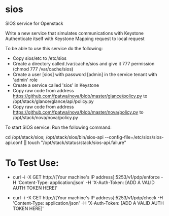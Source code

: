 sios
====

SIOS service for Openstack

Write a new service that simulates communications with Keystone 
Authenticate itself with Keystone
Mapping request to local request 

To be able to use this service do the following:
- Copy sios/etc to /etc/sios
- Create a directory called /var/cache/sios and give it 777 permission (chmod 777 /var/cache/sios)
- Create a user [sios] with password [admin] in the service tenant with 'admin' role
- Create a service called 'sios' in Keystone
- Copy raw code from address https://github.com/fpatwa/nova/blob/master/glance/policy.py to /opt/stack/glance/glance/api/policy.py 
- Copy raw code from address https://github.com/fpatwa/nova/blob/master/nova/policy.py to /opt/stack/nova/nova/policy.py

To start SIOS service:
Run the following command:

cd /opt/stack/sios; /opt/stack/sios/bin/sios-api --config-file=/etc/sios/sios-api.conf || touch "/opt/stack/status/stack/sios-api.failure"

To Test Use:
============
- curl -i -X GET http://[Your machine's IP address]:5253/v1/pdp/enforce -H 'Content-Type: application/json' -H 'X-Auth-Token: [ADD A VALID AUTH TOKEN HERE]'

- curl -i -X GET http://[Your machine's IP address]:5253/v1/pdp/check -H 'Content-Type: application/json' -H 'X-Auth-Token: [ADD A VALID AUTH TOKEN HERE]'
